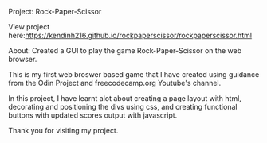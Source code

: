 Project: Rock-Paper-Scissor

View project here:https://kendinh216.github.io/rockpaperscissor/rockpaperscissor.html

About: Created a GUI to play the game Rock-Paper-Scissor on the web browser.

This is my first web broswer based game that I have created using guidance from the Odin Project and freecodecamp.org Youtube's channel.

In this project, I have learnt alot about creating a page layout with html, decorating and positioning the divs using css, and creating functional buttons with updated scores output with javascript. 

Thank you for visiting my project.

